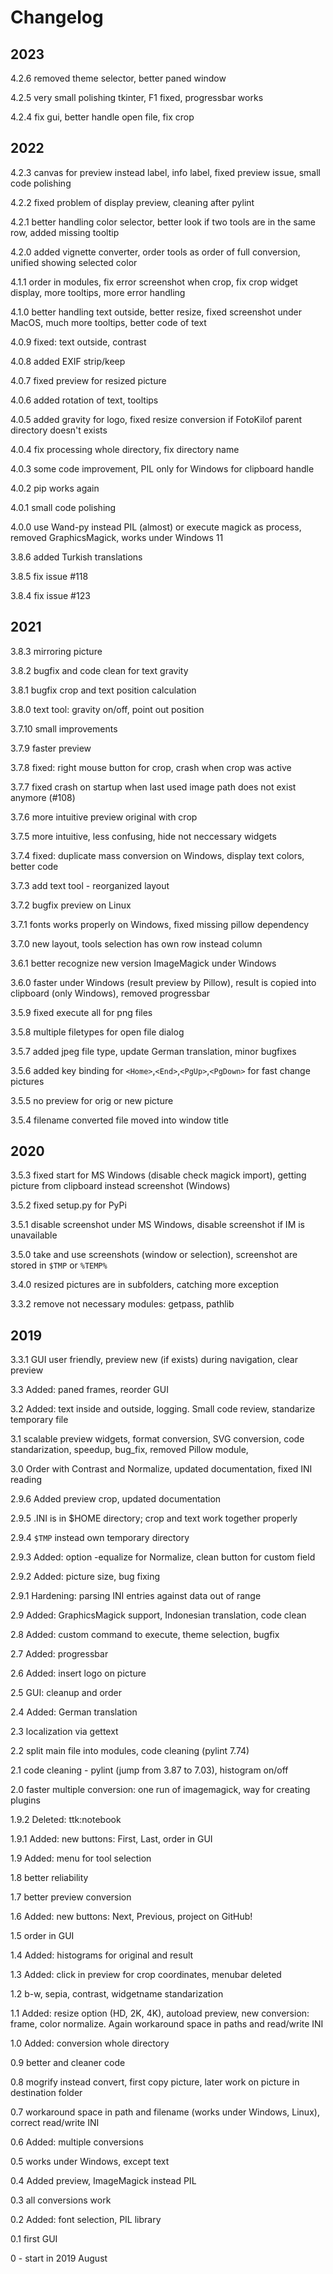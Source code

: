 # Changelog

## 2023

4.2.6 removed theme selector, better paned window

4.2.5 very small polishing tkinter, F1 fixed, progressbar works

4.2.4 fix gui, better handle open file, fix crop

## 2022

4.2.3 canvas for preview instead label, info label, fixed preview issue, small code polishing

4.2.2 fixed problem of display preview, cleaning after pylint

4.2.1 better handling color selector, better look if two tools are in the same row, added missing tooltip

4.2.0 added vignette converter, order tools as order of full conversion, unified showing selected color

4.1.1 order in modules, fix error screenshot when crop, fix crop widget display, more tooltips, more error handling

4.1.0 better handling text outside, better resize, fixed screenshot under MacOS, much more tooltips, better code of text

4.0.9 fixed: text outside, contrast

4.0.8 added EXIF strip/keep

4.0.7 fixed preview for resized picture

4.0.6 added rotation of text, tooltips

4.0.5 added gravity for logo, fixed resize conversion if FotoKilof parent directory doesn't exists

4.0.4 fix processing whole directory, fix directory name

4.0.3 some code improvement, PIL only for Windows for clipboard handle

4.0.2 pip works again

4.0.1 small code polishing

4.0.0 use Wand-py instead PIL (almost) or execute magick as process, removed GraphicsMagick, works under Windows 11

3.8.6 added Turkish translations

3.8.5 fix issue #118

3.8.4 fix issue #123

## 2021

3.8.3 mirroring picture

3.8.2 bugfix and code clean for text gravity

3.8.1 bugfix crop and text position calculation

3.8.0 text tool: gravity on/off, point out position

3.7.10 small improvements

3.7.9 faster preview

3.7.8 fixed: right mouse button for crop, crash when crop was active

3.7.7 fixed crash on startup when last used image path does not exist anymore (#108)

3.7.6 more intuitive preview original with crop

3.7.5 more intuitive, less confusing, hide not neccessary widgets

3.7.4 fixed: duplicate mass conversion on Windows, display text colors, better code

3.7.3 add text tool - reorganized layout

3.7.2 bugfix preview on Linux

3.7.1 fonts works properly on Windows, fixed missing pillow dependency

3.7.0 new layout, tools selection has own row instead column

3.6.1 better recognize new version ImageMagick under Windows

3.6.0 faster under Windows (result preview by Pillow), result is copied into clipboard (only Windows), removed progressbar

3.5.9 fixed execute all for png files

3.5.8 multiple filetypes for open file dialog

3.5.7 added jpeg file type, update German translation, minor bugfixes

3.5.6 added key binding for `<Home>`,`<End>`,`<PgUp>`,`<PgDown>` for fast change pictures

3.5.5 no preview for orig or new picture

3.5.4 filename converted file moved into window title

## 2020

3.5.3 fixed start for MS Windows (disable check magick import), getting picture from clipboard instead screenshot (Windows)

3.5.2 fixed setup.py for PyPi

3.5.1 disable screenshot under MS Windows, disable screenshot if IM is unavailable

3.5.0 take and use screenshots (window or selection), screenshot are stored in `$TMP` or `%TEMP%`

3.4.0 resized pictures are in subfolders, catching more exception

3.3.2 remove not necessary modules: getpass, pathlib

## 2019

3.3.1 GUI user friendly, preview new (if exists) during navigation, clear preview

3.3 Added: paned frames, reorder GUI

3.2 Added: text inside and outside, logging. Small code review, standarize temporary file

3.1 scalable preview widgets, format conversion, SVG conversion, code standarization, speedup, bug_fix, removed Pillow module,

3.0 Order with Contrast and Normalize, updated documentation, fixed INI reading

2.9.6 Added preview crop, updated documentation

2.9.5 .INI is in $HOME directory; crop and text work together properly

2.9.4 `$TMP` instead own temporary directory

2.9.3 Added: option -equalize for Normalize, clean button for custom field

2.9.2 Added: picture size, bug fixing

2.9.1 Hardening: parsing INI entries against data out of range

2.9 Added: GraphicsMagick support, Indonesian translation, code clean

2.8 Added: custom command to execute, theme selection, bugfix

2.7 Added: progressbar

2.6 Added: insert logo on picture

2.5 GUI: cleanup and order

2.4 Added: German translation

2.3 localization via gettext

2.2 split main file into modules, code cleaning (pylint 7.74)

2.1 code cleaning - pylint (jump from 3.87 to 7.03), histogram on/off

2.0 faster multiple conversion: one run of imagemagick, way for creating plugins

1.9.2 Deleted: ttk:notebook

1.9.1 Added: new buttons: First, Last, order in GUI

1.9 Added: menu for tool selection

1.8 better reliability

1.7 better preview conversion

1.6 Added: new buttons: Next, Previous, project on GitHub!

1.5 order in GUI

1.4 Added: histograms for original and result

1.3 Added: click in preview for crop coordinates, menubar deleted

1.2 b-w, sepia, contrast, widgetname standarization

1.1 Added: resize option (HD, 2K, 4K), autoload preview, new conversion: frame, color normalize. Again workaround space in paths and read/write INI

1.0 Added: conversion whole directory

0.9 better and cleaner code

0.8 mogrify instead convert, first copy picture, later work on picture in destination folder

0.7 workaround space in path and filename
(works under Windows, Linux), correct read/write INI

0.6 Added: multiple conversions

0.5 works under Windows, except text

0.4 Added preview, ImageMagick instead PIL

0.3 all conversions work

0.2 Added: font selection, PIL library

0.1 first GUI

0 - start in 2019 August
